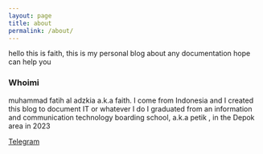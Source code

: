 ```yaml
---
layout: page
title: about
permalink: /about/
---
```

hello this is faith, this is my personal blog about any documentation
hope can help you

### Whoimi
muhammad fatih al adzkia a.k.a faith. I come from Indonesia and I created this blog to document IT or whatever I do 
I graduated from an information and communication technology boarding school, a.k.a petik , in the Depok area in 2023





[Telegram](https://web.telegram.org/k/#@Kiaaa_020)
